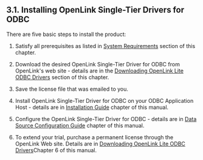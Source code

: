 <div id="lite_installoverview" class="section">

<div class="titlepage">

<div>

<div>

## 3.1. Installing OpenLink Single-Tier Drivers for ODBC

</div>

</div>

</div>

There are five basic steps to install the product:

<div class="orderedlist">

1.  Satisfy all prerequisites as listed in
    <a href="lite_systemreq.html" class="link"
    title="3.2. System Requirements">System Requirements</a> section of
    this chapter.

2.  Download the desired OpenLink Single-Tier Driver for ODBC from
    OpenLink's web site - details are in the
    <a href="lite_downloading.html" class="link"
    title="3.3. Downloading OpenLink Single-Tier Drivers for ODBC">Downloading
    OpenLink Lite ODBC Drivers</a> section of this chapter.

3.  Save the license file that was emailed to you.

4.  Install OpenLink Single-Tier Driver for ODBC on your ODBC
    Application Host - details are in
    <a href="lite_installation.html" class="link"
    title="Chapter 4. OpenLink ODBC Driver (Single-Tier Edition) Installation">Installation
    Guide</a> chapter of this manual.

5.  Configure the OpenLink Single-Tier Driver for ODBC - details are in
    <a href="lite_datasource.html" class="link"
    title="Chapter 5. OpenLink ODBC Driver (Single-Tier Edition) Configuration">Data
    Source Configuration Guide</a> chapter of this manual.

6.  To extend your trial, purchase a permanent license through the
    OpenLink Web site. Details are in
    <a href="lite_downloading.html" class="link"
    title="3.3. Downloading OpenLink Single-Tier Drivers for ODBC">Downloading
    OpenLink Lite ODBC Drivers</a>Chapter 6 of this manual.

</div>

</div>
